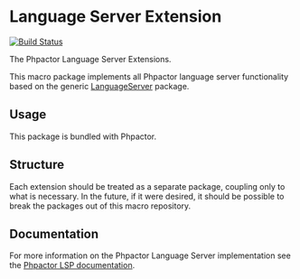 Language Server Extension
=========================

[![Build Status](https://travis-ci.org/phpactor/language-server-phpactor-extensions.svg?branch=master)](https://travis-ci.org/phpactor/language-server-phpactor-extensions)

The Phpactor Language Server Extensions.

This macro package implements all Phpactor language server functionality based
on the generic [LanguageServer](https://github.com/phpactor/language-server)
package.

Usage
-----

This package is bundled with Phpactor.

Structure
---------

Each extension should be treated as a separate package, coupling only to what
is necessary. In the future, if it were desired, it should be possible to
break the packages out of this macro repository.

Documentation
-------------

For more information on the Phpactor Language Server implementation see the
[Phpactor LSP documentation](https://phpactor.github.io/phpactor/lsp.html).
